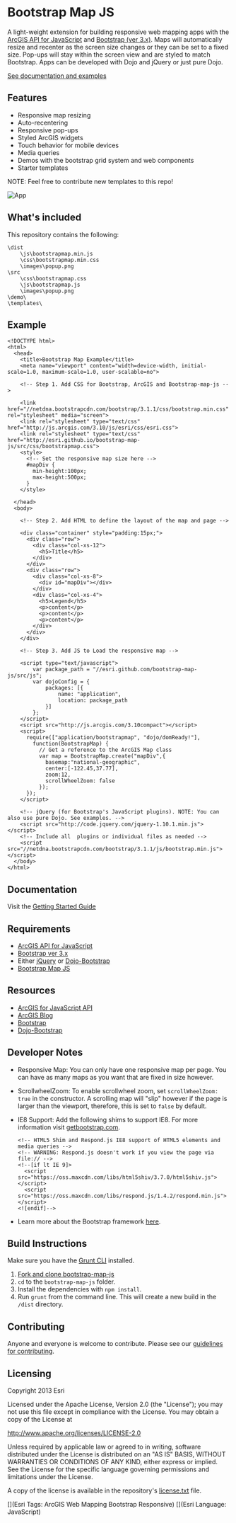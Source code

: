 # Bootstrap Map JS

A light-weight extension for building responsive web mapping apps with the [ArcGIS API for JavaScript](http://developers.arcgis.com) and [Bootstrap (ver 3.x)](http://getbootstrap.com). Maps will automatically resize and recenter as the screen size changes or they can be set to a fixed size. Pop-ups will stay within the screen view and are styled to match Bootstrap. Apps can be developed with Dojo and jQuery or just pure Dojo.

[See documentation and examples](http://esri.github.com/bootstrap-map-js/demo/index.html)

## Features

* Responsive map resizing
* Auto-recentering
* Responsive pop-ups
* Styled ArcGIS widgets
* Touch behavior for mobile devices
* Media queries
* Demos with the bootstrap grid system and web components
* Starter templates

NOTE: Feel free to contribute new templates to this repo!

![App](https://raw.github.com/Esri/bootstrap-map-js/master/bootstrapmapjs.png)

## What's included

This repository contains the following:

	\dist
		\js\bootstrapmap.min.js
 		\css\bootstrapmap.min.css
 		\images\popup.png
	\src
		\css\bootstrapmap.css
		\js\bootstrapmap.js 
		\images\popup.png 
	\demo\
	\templates\ 

## Example

```
<!DOCTYPE html>
<html>
  <head>
    <title>Bootstrap Map Example</title>
    <meta name="viewport" content="width=device-width, initial-scale=1.0, maximum-scale=1.0, user-scalable=no">
    
    <!-- Step 1. Add CSS for Bootstrap, ArcGIS and Bootstrap-map-js -->
    
    <link href="//netdna.bootstrapcdn.com/bootstrap/3.1.1/css/bootstrap.min.css" rel="stylesheet" media="screen">
    <link rel="stylesheet" type="text/css" href="http://js.arcgis.com/3.10/js/esri/css/esri.css">   
    <link rel="stylesheet" type="text/css" href="http://esri.github.io/bootstrap-map-js/src/css/bootstrapmap.css">   
    <style>
      <!-- Set the responsive map size here -->
      #mapDiv {
        min-height:100px; 
        max-height:500px; 
      }
    </style>

  </head>
  <body>

    <!-- Step 2. Add HTML to define the layout of the map and page -->
    
    <div class="container" style="padding:15px;">
      <div class="row">
        <div class="col-xs-12">
          <h5>Title</h5>
        </div>
      </div>
      <div class="row">
        <div class="col-xs-8">
          <div id="mapDiv"></div>
        </div>
        <div class="col-xs-4">                
          <h5>Legend</h5>
          <p>content</p>
          <p>content</p>
          <p>content</p>
        </div>
      </div>
    </div>

    <!-- Step 3. Add JS to Load the responsive map -->
    
    <script type="text/javascript">
        var package_path = "//esri.github.com/bootstrap-map-js/src/js";
        var dojoConfig = {
            packages: [{
                name: "application",
                location: package_path
            }]
        };
    </script>
    <script src="http://js.arcgis.com/3.10compact"></script>
    <script>
      require(["application/bootstrapmap", "dojo/domReady!"], 
        function(BootstrapMap) {
          // Get a reference to the ArcGIS Map class
          var map = BootstrapMap.create("mapDiv",{
            basemap:"national-geographic",
            center:[-122.45,37.77],
            zoom:12,
            scrollWheelZoom: false
          });
      });
    </script>

    <!-- jQuery (for Bootstrap's JavaScript plugins). NOTE: You can also use pure Dojo. See examples. -->
    <script src="http://code.jquery.com/jquery-1.10.1.min.js"></script>
    <!-- Include all  plugins or individual files as needed -->
    <script src="//netdna.bootstrapcdn.com/bootstrap/3.1.1/js/bootstrap.min.js"></script>
  </body>
</html>
```

## Documentation

Visit the [Getting Started Guide](http://esri.github.io/bootstrap-map-js/demo/index.html)

## Requirements

* [ArcGIS API for JavaScript](http://developers.arcgis.com)
* [Bootstrap ver 3.x](http://getbootstrap.com)
* Either [jQuery](http://jquery.com/) or [Dojo-Bootstrap](https://github.com/xsokev/Dojo-Bootstrap)
* [Bootstrap Map JS](http://esri.github.com/bootstrap-map-js/)

## Resources

* [ArcGIS for JavaScript API](http://developers.arcgis.com/)
* [ArcGIS Blog](http://blogs.esri.com/esri/arcgis/)
* [Bootstrap](http://getbootstrap.com/)
* [Dojo-Bootstrap](https://github.com/xsokev/Dojo-Bootstrap)

## Developer Notes

* Responsive Map: You can only have one responsive map per page. You can have as many maps as you want that are fixed in size however.
* ScrollwheelZoom: To enable scrollwheel zoom, set ```scrollWheelZoom: true``` in the constructor. A scrolling map will "slip" however if the page is larger than the viewport, therefore, this is set to ```false``` by default.
* IE8 Support: Add the following shims to support IE8.  For more information visit [getbootstrap.com](http://getbootstrap.com/getting-started/#support).

    ```
    <!-- HTML5 Shim and Respond.js IE8 support of HTML5 elements and media queries -->
    <!-- WARNING: Respond.js doesn't work if you view the page via file:// -->
    <!--[if lt IE 9]>
      <script src="https://oss.maxcdn.com/libs/html5shiv/3.7.0/html5shiv.js"></script>
      <script src="https://oss.maxcdn.com/libs/respond.js/1.4.2/respond.min.js"></script>
    <![endif]-->
    ``` 
* Learn more about the Bootstrap framework [here](http://getbootstrap.com).

## Build Instructions

Make sure you have the [Grunt CLI](http://gruntjs.com/getting-started) installed.

1. [Fork and clone bootstrap-map-js](https://help.github.com/articles/fork-a-repo)
2. `cd` to the `bootstrap-map-js` folder. 
3. Install the dependencies with `npm install`.
4. Run `grunt` from the command line. This will create a new build in the `/dist` directory.

## Contributing

Anyone and everyone is welcome to contribute. Please see our [guidelines for contributing](https://github.com/esri/contributing).

## Licensing
Copyright 2013 Esri

Licensed under the Apache License, Version 2.0 (the "License");
you may not use this file except in compliance with the License.
You may obtain a copy of the License at

   http://www.apache.org/licenses/LICENSE-2.0

Unless required by applicable law or agreed to in writing, software
distributed under the License is distributed on an "AS IS" BASIS,
WITHOUT WARRANTIES OR CONDITIONS OF ANY KIND, either express or implied.
See the License for the specific language governing permissions and
limitations under the License.

A copy of the license is available in the repository's [license.txt]( https://raw.github.com/Esri/bootstrap-map-js/master/license.txt) file.

[](Esri Tags: ArcGIS Web Mapping Bootstrap Responsive)
[](Esri Language: JavaScript)
